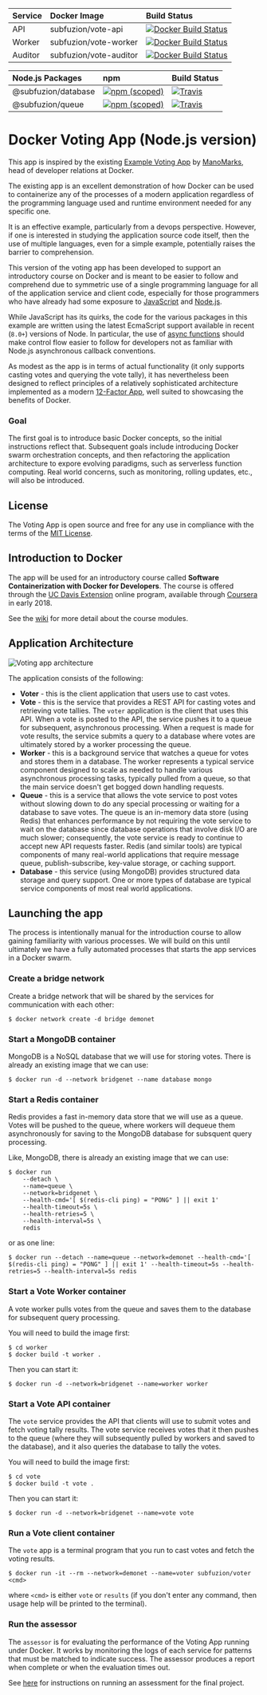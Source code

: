 | Service  | Docker Image           | Build Status |
|:---------|:-----------------------|:-------------|
| API      | subfuzion/vote-api     | [![Docker Build Status](https://img.shields.io/docker/build/subfuzion/vote-api.svg)](subfuzion/vote-api)
| Worker   | subfuzion/vote-worker  | [![Docker Build Status](https://img.shields.io/docker/build/subfuzion/vote-worker.svg)](subfuzion/vote-worker)
| Auditor  | subfuzion/vote-auditor | [![Docker Build Status](https://img.shields.io/docker/build/subfuzion/vote-auditor.svg)](subfuzion/vote-auditor)

| Node.js Packages    | npm                    | Build Status |
|:--------------------|:-----------------------|:------------ |
| @subfuzion/database | [![npm (scoped)](https://img.shields.io/npm/v/@subfuzion/database.svg)](@subfuzion/database) | [![Travis](https://img.shields.io/travis/subfuzion/docker-voting-app-nodejs.svg)](subfuzion/docker-voting-app-nodejs)
| @subfuzion/queue    | [![npm (scoped)](https://img.shields.io/npm/v/@subfuzion/queue.svg)](@subfuzion/queue) | [![Travis](https://img.shields.io/travis/subfuzion/docker-voting-app-nodejs.svg)](subfuzion/docker-voting-app-nodejs)

# Docker Voting App (Node.js version)

This app is inspired by the existing [Example Voting App](https://github.com/dockersamples/example-voting-app)
by [ManoMarks](https://twitter.com/ManoMarks), head of developer relations at Docker.

The existing app is an excellent demonstration of how Docker can be used to containerize any of the
processes of a modern application regardless of the programming language used and runtime environment
needed for any specific one.

It is an effective example, particularly from a devops perspective. However, if one is interested in
studying the application source code itself, then the use of multiple languages, even for a simple example,
potentially raises the barrier to comprehension.

This version of the voting app has been developed to support an introductory course on Docker and is
meant to be easier to follow and comprehend due to symmetric use of a single programming language for
all of the application service and client code, especially for those programmers who have already had
some exposure to [JavaScript](https://www.javascript.com/) and [Node.js](https://nodejs.org/).

While JavaScript has its quirks, the code for the various packages in this example are written using
the latest EcmaScript support available in recent (`8.0+`) versions of Node. In particular, the use of
[async functions](https://developer.mozilla.org/en-US/docs/Web/JavaScript/Reference/Statements/async_function)
should make control flow easier to follow for developers not as familiar with Node.js asynchronous callback
conventions.

As modest as the app is in terms of actual functionality (it only supports casting votes and querying
the vote tally), it has nevertheless been designed to reflect principles of a relatively
sophisticated architecture implemented as a modern [12-Factor App](https://12factor.net/),
well suited to showcasing the benefits of Docker.

### Goal

The first goal is to introduce basic Docker concepts, so the initial instructions reflect that. Subsequent goals include introducing Docker swarm orchestration concepts, and then refactoring the application architecture to expore evolving paradigms, such as serverless function computing. Real world concerns, such as monitoring, rolling updates, etc., will also be introduced.

## License

The Voting App is open source and free for any use in compliance with the terms of the
[MIT License](https://github.com/subfuzion/example-voting-app-nodejs/blob/master/LICENSE).

## Introduction to Docker

The app will be used for an introductory course called **Software Containerization with Docker for Developers**.
The course is offered through the
[UC Davis Extension](https://extension.ucdavis.edu/online-learning) online program,
available through [Coursera](https://www.coursera.org/) in early 2018.

See the [wiki](https://github.com/subfuzion/docker-ucdavis-coursera/wiki) for more detail about the course modules.

## Application Architecture

![Voting app architecture](https://raw.githubusercontent.com/subfuzion/docker-ucdavis-coursera/master/images/voting-app-architecture.png)

The application consists of the following:

 * **Voter** - this is the client application that users use to cast votes.
 * **Vote** - this is the service that provides a REST API for casting votes and
   retrieving vote tallies. The `voter` application is the client that uses
   this API. When a vote is posted to the API, the service pushes it to a queue
   for subsequent, asynchronous processing. When a request is made for vote
   results, the service submits a query to a database where votes are ultimately
   stored by a worker processing the queue.
 * **Worker** - this is a background service that watches a queue for votes and stores
   them in a database. The worker represents a typical service component designed
   to scale as needed to handle various asynchronous processing tasks, typically pulled from a queue,
   so that the main service doesn't get bogged down handling requests.
 * **Queue** - this is a service that allows the vote service to post votes without
   slowing down to do any special processing or waiting for a database to save
   votes. The queue is an in-memory data store (using Redis) that enhances performance
   by not requiring the vote service to wait on the database since database operations
   that involve disk I/O are much slower; consequently, the vote service is ready
   to continue to accept new API requests faster. Redis (and similar tools) are
   typical components of many real-world applications that require message queue,
   publish-subscribe, key-value storage, or caching support.
 * **Database** - this service (using MongoDB) provides structured data storage and query
   support. One or more types of database are typical service components of most
   real world applications.


## Launching the app

The process is intentionally manual for the introduction course to allow gaining
familiarity with various processes. We will build on this until ultimately we have
a fully automated processes that starts the app services in a Docker swarm.

### Create a bridge network

Create a bridge network that will be shared by the services for communication with
each other:

    $ docker network create -d bridge demonet

### Start a MongoDB container

MongoDB is a NoSQL database that we will use for storing votes. There is already
an existing image that we can use:

    $ docker run -d --network bridgenet --name database mongo

### Start a Redis container

Redis provides a fast in-memory data store that we will use as a queue. Votes will
be pushed to the queue, where workers will dequeue them asynchronously for saving
to the MongoDB database for subsquent query processing.

Like, MongoDB, there is already an existing image that we can use:

    $ docker run
        --detach \
        --name=queue \
        --network=bridgenet \
        --health-cmd='[ $(redis-cli ping) = "PONG" ] || exit 1'
        --health-timeout=5s \
        --health-retries=5 \
        --health-interval=5s \
        redis

or as one line:

    $ docker run --detach --name=queue --network=demonet --health-cmd='[ $(redis-cli ping) = "PONG" ] || exit 1' --health-timeout=5s --health-retries=5 --health-interval=5s redis

### Start a Vote Worker container

A vote worker pulls votes from the queue and saves them to the database for
subsequent query processing.

You will need to build the image first:

    $ cd worker
    $ docker build -t worker .

Then you can start it:

    $ docker run -d --network=bridgenet --name=worker worker
    
### Start a Vote API container 

The `vote` service provides the API that clients will use to submit votes and fetch
voting tally results. The vote service receives votes that it then pushes to the
queue (where they will subsequently pulled by workers and saved to the database),
and it also queries the database to tally the votes. 

You will need to build the image first:

    $ cd vote
    $ docker build -t vote .

Then you can start it:

    $ docker run -d --network=bridgenet --name=vote vote

### Run a Vote client container

The `vote` app is a terminal program that you run to cast votes and fetch the
voting results.

    $ docker run -it --rm --network=demonet --name=voter subfuzion/voter <cmd>

where `<cmd>` is either `vote` or `results` (if you don't enter any command,
then usage help will be printed to the terminal).

### Run the assessor

The `assessor` is for evaluating the performance of the Voting App
running under Docker. It works by monitoring the logs of each service
for patterns that must be matched to indicate success. The assessor
produces a report when complete or when the evaluation times out. 

See [here](https://github.com/subfuzion/example-voting-app-nodejs/wiki#final-project)
for instructions on running an assessment for the final project.

